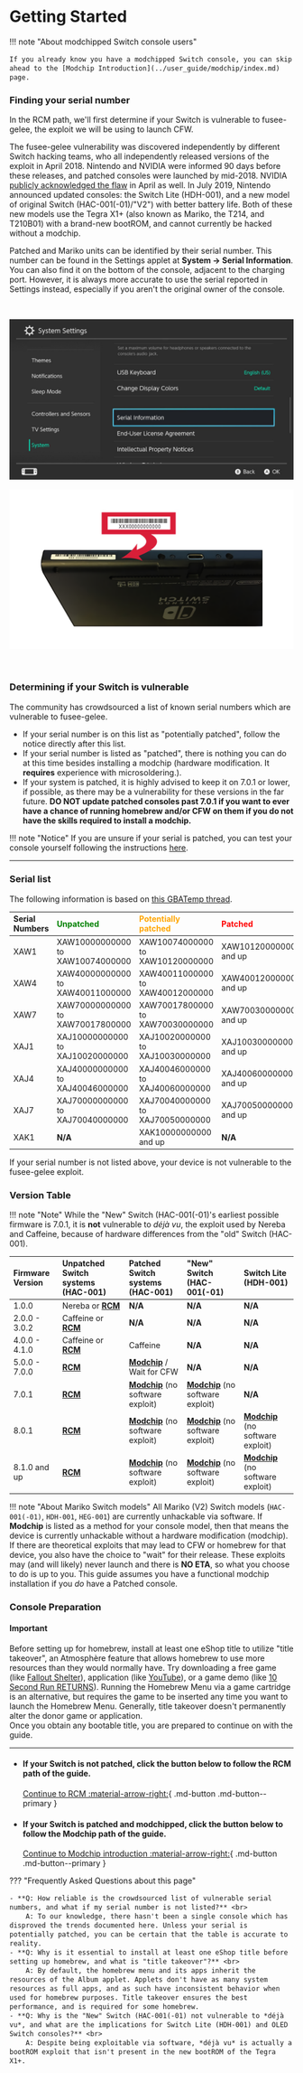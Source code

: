 # Getting Started

!!! note "About modchipped Switch console users"

    If you already know you have a modchipped Switch console, you can skip ahead to the [Modchip Introduction](../user_guide/modchip/index.md) page.

### **Finding your serial number**

In the RCM path, we'll first determine if your Switch is vulnerable to fusee-gelee, the exploit we will be using to launch CFW.

The fusee-gelee vulnerability was discovered independently by different Switch hacking teams, who all independently released versions of the exploit in April 2018. Nintendo and NVIDIA were informed 90 days before these releases, and patched consoles were launched by mid-2018. NVIDIA [publicly acknowledged the flaw](https://nvidia.custhelp.com/app/answers/detail/a_id/4660/~/security-notice%3A-nvidia-tegra-rcm-vulnerability) in April as well. In July 2019, Nintendo announced updated consoles: the Switch Lite (HDH-001), and a new model of original Switch (HAC-001(-01)/"V2") with better battery life. Both of these new models use the Tegra X1+ (also known as Mariko, the T214, and T210B01) with a brand-new bootROM, and cannot currently be hacked without a modchip.

Patched and Mariko units can be identified by their serial number. This number can be found in the Settings applet at **System -> Serial Information**. You can also find it on the bottom of the console, adjacent to the charging port. However, it is always more accurate to use the serial reported in Settings instead, especially if you aren't the original owner of the console.

&nbsp;

![Visual for System Settings serial location](../user_guide/img/getting_started_serial_location.jpg)

![Visual for serial location on the bottom of console](../user_guide/img/serial_switch.png)    

&nbsp;

### **Determining if your Switch is vulnerable**

The community has crowdsourced a list of known serial numbers which are vulnerable to fusee-gelee.

- If your serial number is on this list as "potentially patched", follow the notice directly after this list.
- If your serial number is listed as "patched", there is nothing you can do at this time besides installing a modchip (hardware modification. It __requires__ experience with microsoldering.).
- If your system is patched, it is highly advised to keep it on 7.0.1 or lower, if possible, as there may be a vulnerability for these versions in the far future. **DO NOT update patched consoles past 7.0.1 if you want to ever have a chance of running homebrew and/or CFW on them if you do not have the skills required to install a modchip.**

!!! note "Notice"
    If you are unsure if your serial is patched, you can test your console yourself following the instructions [here](rcm/sending_payload.md).

-----

### **Serial list**

The following information is based on [this GBATemp thread](https://gbatemp.net/threads/switch-informations-by-serial-number-read-the-first-post-before-asking-questions.481215/).

|  Serial Numbers  | <span style="color:green">Unpatched</span> | <span style="color:orange">Potentially patched</span> | <span style="color:red">Patched</span> |
| :----|:---------------------------------|:---------------------------------|:----------------------|
| XAW1 | XAW10000000000 to XAW10074000000 | XAW10074000000 to XAW10120000000 | XAW10120000000 and up |
| XAW4 | XAW40000000000 to XAW40011000000 | XAW40011000000 to XAW40012000000 | XAW40012000000 and up |
| XAW7 | XAW70000000000 to XAW70017800000 | XAW70017800000 to XAW70030000000 | XAW70030000000 and up |
| XAJ1 | XAJ10000000000 to XAJ10020000000 | XAJ10020000000 to XAJ10030000000 | XAJ10030000000 and up |
| XAJ4 | XAJ40000000000 to XAJ40046000000 | XAJ40046000000 to XAJ40060000000 | XAJ40060000000 and up |
| XAJ7 | XAJ70000000000 to XAJ70040000000 | XAJ70040000000 to XAJ70050000000 | XAJ70050000000 and up |
| XAK1 | **N/A**                          | XAK10000000000 and up            | **N/A**               |

If your serial number is not listed above, your device is not vulnerable to the fusee-gelee exploit.

### **Version Table**

!!! note "Note"
    While the "New" Switch (HAC-001(-01)'s earliest possible firmware is 7.0.1, it is **not** vulnerable to *déjà vu*, the exploit used by Nereba and Caffeine, because of hardware differences from the "old" Switch (HAC-001).

| Firmware Version | Unpatched Switch systems (HAC-001)    | Patched Switch systems (HAC-001) | "New" Switch (HAC-001(-01)  | Switch Lite (HDH-001)                                |
|:-----------------|:--------------------------------------|:---------------------------------|:----------------------------|:-----------------------------------------------------|
| 1.0.0            | Nereba or [**RCM**](rcm/index.md)     | **N/A**                          | **N/A**                     | **N/A**                                              |
| 2.0.0 - 3.0.2    | Caffeine or [**RCM**](rcm/index.md)   | **N/A**                          | **N/A**                     | **N/A**                                              |
| 4.0.0 - 4.1.0    | Caffeine or [**RCM**](rcm/index.md)   | Caffeine                         | **N/A**                     | **N/A**                                              |
| 5.0.0 - 7.0.0    | [**RCM**](rcm/index.md)               | [**Modchip**](modchip/index.md) / Wait for CFW                 | **N/A**                     | **N/A**                |
| 7.0.1            | [**RCM**](rcm/index.md)               | [**Modchip**](modchip/index.md) (no software exploit)          | [**Modchip**](modchip/index.md) (no software exploit)| **N/A**  |
| 8.0.1            | [**RCM**](rcm/index.md)               | [**Modchip**](modchip/index.md) (no software exploit)          | [**Modchip**](modchip/index.md) (no software exploit)| [**Modchip**](modchip/index.md) (no software exploit)|
| 8.1.0 and up     | [**RCM**](rcm/index.md)               | [**Modchip**](modchip/index.md) (no software exploit)          | [**Modchip**](modchip/index.md) (no software exploit)| [**Modchip**](modchip/index.md) (no software exploit)|

!!! note "About Mariko Switch models"
    All Mariko (V2) Switch models (`HAC-001(-01)`, `HDH-001`, `HEG-001`) are currently unhackable via software. If **Modchip** is listed as a method for your console model, then that means the device is currently unhackable without a hardware modification (modchip). If there are theoretical exploits that may lead to CFW or homebrew for that device, you also have the choice to "wait" for their release. These exploits may (and will likely) never launch and there is **NO ETA**, so what you choose to do is up to you. This guide assumes you have a functional modchip installation if you *do* have a Patched console.


### **Console Preparation**

#### Important

Before setting up for homebrew, install at least one eShop title to utilize "title takeover", an Atmosphère feature that allows homebrew to use more resources than they would normally have. Try downloading a free game (like [Fallout Shelter](https://www.nintendo.com/games/detail/fallout-shelter-switch/)), application (like [YouTube](https://www.nintendo.com/games/detail/youtube-switch/)), or a game demo (like [10 Second Run RETURNS](https://www.nintendo.com/games/detail/10-second-run-returns-switch)). Running the Homebrew Menu via a game cartridge is an alternative, but requires the game to be inserted any time you want to launch the Homebrew Menu. Generally, title takeover doesn't permanently alter the donor game or application. <br> Once you obtain any bootable title, you are prepared to continue on with the guide.

-----

<div class="grid cards" markdown>

-   #### If your Switch is not patched, click the button below to follow the RCM path of the guide.

    [Continue to RCM :material-arrow-right:](rcm/index.md){ .md-button .md-button--primary }

-   #### If your Switch is patched and modchipped, click the button below to follow the Modchip path of the guide.

    [Continue to Modchip introduction :material-arrow-right:](modchip/index.md){ .md-button .md-button--primary }

</div>

??? "Frequently Asked Questions about this page"

    - **Q: How reliable is the crowdsourced list of vulnerable serial numbers, and what if my serial number is not listed?** <br>
        A: To our knowledge, there hasn't been a single console which has disproved the trends documented here. Unless your serial is potentially patched, you can be certain that the table is accurate to reality.
    - **Q: Why is it essential to install at least one eShop title before setting up homebrew, and what is "title takeover"?** <br>
        A: By default, the homebrew menu and its apps inherit the resources of the Album applet. Applets don't have as many system resources as full apps, and as such have inconsistent behavior when used for homebrew purposes. Title takeover ensures the best performance, and is required for some homebrew.
    - **Q: Why is the "New" Switch (HAC-001(-01) not vulnerable to *déjà vu*, and what are the implications for Switch Lite (HDH-001) and OLED Switch consoles?** <br>
        A: Despite being exploitable via software, *déjà vu* is actually a bootROM exploit that isn't present in the new bootROM of the Tegra X1+.
